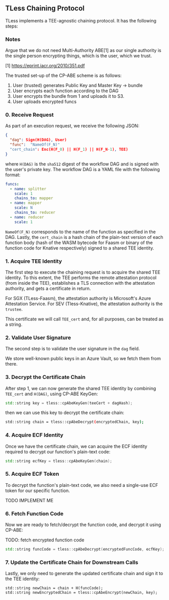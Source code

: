 ## TLess Chaining Protocol

TLess implements a TEE-agnostic chaining protocol. It has the following steps:

### Notes

Argue that we do not need Multi-Authority ABE[1] as our single authority is the
single person encrypting things, which is the user, which we trust.

[1] https://eprint.iacr.org/2010/351.pdf

The trusted set-up of the CP-ABE scheme is as follows:
1. User (trusted) generates Public Key and Master Key -> bundle
2. User encrypts each function according to the DAG
3. User encrypts the bundle from 1 and uploads it to S3.
3. User uploads encrypted funcs

### 0. Receive Request

As part of an execution request, we receive the following JSON:

```json
{
  "dag": Sign(H(DAG), User)
  "func":  "NameOf(F_N)"
  "cert_chain": Enc(H(F_0) || H(F_1) || H(F_N-1), TEE)
}
```

where `H(DAG)` is the `sha512` digest of the workflow DAG and is signed with
the user's private key. The workflow DAG is a YAML file with the following
format:

```yaml
funcs:
  - name: splitter
    scale: 1
    chains_to: mapper
  - name: mapper
    scale: N
    chains_to: reducer
  - name: reducer
    scale: 1
```

`NameOf(F_N)` corresponds to the name of the function as specified in the DAG.
Lastly, the `cert_chain` is a hash chain of the plain-text version of each
function body (hash of the WASM bytecode for Faasm or binary of the function
code for Knative respectively) signed to a shared TEE identity.

### 1. Acquire TEE Identity

The first step to execute the chaining request is to acquire the shared TEE
identity. To this extent, the TEE performs the remote attestation protocol
(from inside the TEE), establishes a TLS connection with the attestation
authority, and gets a certificate in return.

For SGX (TLess-Faasm), the attestation authority is Microsoft's Azure
Attestation Service. For SEV (Tless-Knative), the attestation authority is
the `trustee`.

This certificate we will call `TEE_cert` and, for all purposes, can be treated
as a string.

### 2. Validate User Signature

The second step is to validate the user signature in the `dag` field.

We store well-known public keys in an Azure Vault, so we fetch them from there.

### 3. Decrypt the Certificate Chain

After step 1, we can now generate the shared TEE identity by combining `TEE_cert`
and `H(DAG)`, using CP-ABE KeyGen:

```cpp
std::string key = tless::cpAbeKeyGen(teeCert + dagHash);
```

then we can use this key to decrypt the certificate chain:

```bash
std::string chain = tless::cpAbeDecrypt(encryptedChain, key);
```

### 4. Acquire ECF Identity

Once we have the certificate chain, we can acquire the ECF identity required
to decrypt our function's plain-text code:

```cpp
std::string ecfKey = tless::cpAbeKeyGen(chain);
```

### 5. Acquire ECF Token

To decrypt the function's plain-text code, we also need a single-use ECF
token for our specific function.

TODO IMPLEMENT ME

### 6. Fetch Function Code

Now we are ready to fetch/decrypt the function code, and decrypt it using CP-ABE:

TODO: fetch encrypted function code

```cpp
std::string funcCode = tless::cpAbeDecrypt(encryptedFuncCode, ecfKey);
```

### 7. Update the Certificate Chain for Downstream Calls

Lastly, we only need to generate the updated certificate chain and sign it
to the TEE identity:

```
std::string newChain = chain + H(funcCode);
std::string newEncryptedChain = tless::cpAbeEncrypt(newChain, key);
```
